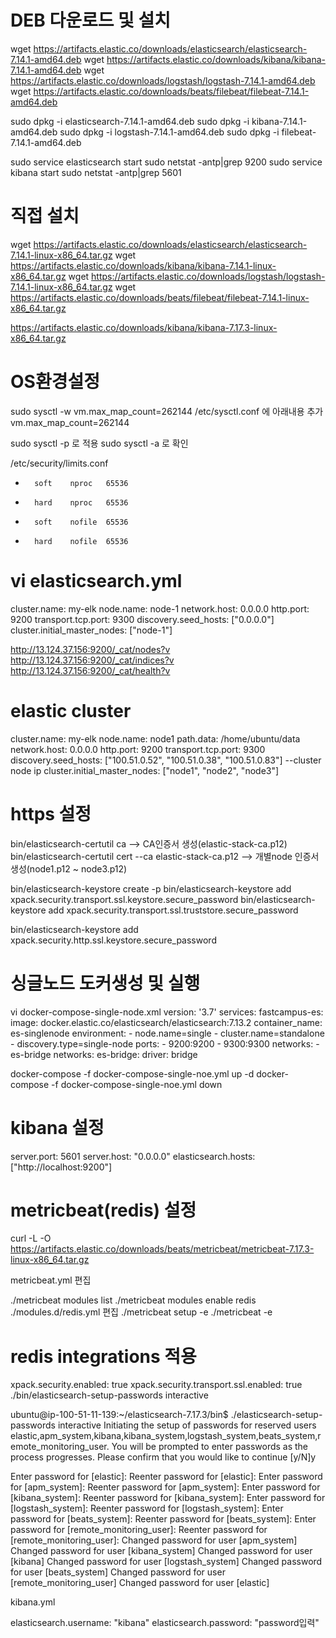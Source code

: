 
# DEB 다운로드 및 설치
wget https://artifacts.elastic.co/downloads/elasticsearch/elasticsearch-7.14.1-amd64.deb
wget https://artifacts.elastic.co/downloads/kibana/kibana-7.14.1-amd64.deb
wget https://artifacts.elastic.co/downloads/logstash/logstash-7.14.1-amd64.deb
wget https://artifacts.elastic.co/downloads/beats/filebeat/filebeat-7.14.1-amd64.deb

sudo dpkg -i elasticsearch-7.14.1-amd64.deb
sudo dpkg -i kibana-7.14.1-amd64.deb
sudo dpkg -i logstash-7.14.1-amd64.deb
sudo dpkg -i filebeat-7.14.1-amd64.deb


sudo service elasticsearch start
sudo netstat -antp|grep 9200
sudo service kibana start
sudo netstat -antp|grep 5601

# 직접 설치
wget https://artifacts.elastic.co/downloads/elasticsearch/elasticsearch-7.14.1-linux-x86_64.tar.gz
wget https://artifacts.elastic.co/downloads/kibana/kibana-7.14.1-linux-x86_64.tar.gz
wget https://artifacts.elastic.co/downloads/logstash/logstash-7.14.1-linux-x86_64.tar.gz
wget https://artifacts.elastic.co/downloads/beats/filebeat/filebeat-7.14.1-linux-x86_64.tar.gz


https://artifacts.elastic.co/downloads/kibana/kibana-7.17.3-linux-x86_64.tar.gz

# OS환경설정
sudo sysctl -w vm.max_map_count=262144
/etc/sysctl.conf 에 아래내용 추가
vm.max_map_count=262144

sudo sysctl -p 로 적용
sudo sysctl -a 로 확인

/etc/security/limits.conf
*       soft    nproc   65536
*       hard    nproc   65536
*       soft    nofile  65536
*       hard    nofile  65536

# vi elasticsearch.yml
cluster.name: my-elk
node.name: node-1
network.host: 0.0.0.0
http.port: 9200
transport.tcp.port: 9300
discovery.seed_hosts: ["0.0.0.0"]
cluster.initial_master_nodes: ["node-1"]


http://13.124.37.156:9200/_cat/nodes?v
http://13.124.37.156:9200/_cat/indices?v
http://13.124.37.156:9200/_cat/health?v


# elastic cluster
cluster.name: my-elk
node.name: node1
path.data: /home/ubuntu/data
network.host: 0.0.0.0
http.port: 9200
transport.tcp.port: 9300
discovery.seed_hosts: ["100.51.0.52", "100.51.0.38", "100.51.0.83"]    --cluster node ip
cluster.initial_master_nodes: ["node1", "node2", "node3"]

# https 설정
bin/elasticsearch-certutil ca    --> CA인증서 생성(elastic-stack-ca.p12)
bin/elasticsearch-certutil cert --ca elastic-stack-ca.p12         --> 개별node 인증서생성(node1.p12 ~ node3.p12)


bin/elasticsearch-keystore create -p
bin/elasticsearch-keystore add xpack.security.transport.ssl.keystore.secure_password
bin/elasticsearch-keystore add xpack.security.transport.ssl.truststore.secure_password


bin/elasticsearch-keystore add xpack.security.http.ssl.keystore.secure_password



# 싱글노드 도커생성 및 실행
vi docker-compose-single-node.xml 
version: '3.7'
services:
  fastcampus-es:
    image: docker.elastic.co/elasticsearch/elasticsearch:7.13.2
    container_name: es-singlenode
    environment:
      - node.name=single
      - cluster.name=standalone
      - discovery.type=single-node
    ports:
      - 9200:9200
      - 9300:9300
    networks:
      - es-bridge
networks:
  es-bridge:
    driver: bridge


docker-compose -f docker-compose-single-noe.yml up -d
docker-compose -f docker-compose-single-noe.yml down


# kibana 설정
server.port: 5601
server.host: "0.0.0.0"
elasticsearch.hosts: ["http://localhost:9200"]


# metricbeat(redis) 설정
curl -L -O https://artifacts.elastic.co/downloads/beats/metricbeat/metricbeat-7.17.3-linux-x86_64.tar.gz

metricbeat.yml 편집

./metricbeat modules list
./metricbeat modules enable redis
./modules.d/redis.yml 편집
./metricbeat setup -e
./metricbeat -e

# redis integrations 적용
xpack.security.enabled: true
xpack.security.transport.ssl.enabled: true
./bin/elasticsearch-setup-passwords interactive


ubuntu@ip-100-51-11-139:~/elasticsearch-7.17.3/bin$ ./elasticsearch-setup-passwords interactive
Initiating the setup of passwords for reserved users elastic,apm_system,kibana,kibana_system,logstash_system,beats_system,remote_monitoring_user.
You will be prompted to enter passwords as the process progresses.
Please confirm that you would like to continue [y/N]y


Enter password for [elastic]:
Reenter password for [elastic]:
Enter password for [apm_system]:
Reenter password for [apm_system]:
Enter password for [kibana_system]:
Reenter password for [kibana_system]:
Enter password for [logstash_system]:
Reenter password for [logstash_system]:
Enter password for [beats_system]:
Reenter password for [beats_system]:
Enter password for [remote_monitoring_user]:
Reenter password for [remote_monitoring_user]:
Changed password for user [apm_system]
Changed password for user [kibana_system]
Changed password for user [kibana]
Changed password for user [logstash_system]
Changed password for user [beats_system]
Changed password for user [remote_monitoring_user]
Changed password for user [elastic]

kibana.yml

elasticsearch.username: "kibana"
elasticsearch.password: "password입력"